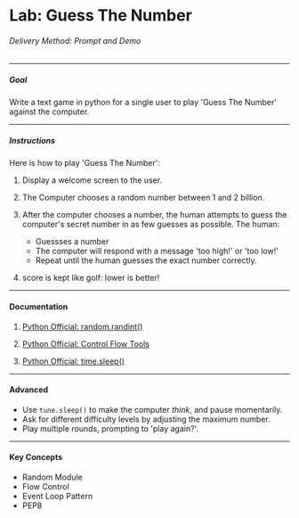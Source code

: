 # Lab: Guess The Number

###### Delivery Method: Prompt and Demo

--------------

##### Goal

Write a text game in python for a single user to play 'Guess The Number' against
the computer.

--------------------

##### Instructions

Here is how to play 'Guess The Number':

1. Display a welcome screen to the user.
1. The Computer chooses a random number between 1 and 2 billion.
1. After the computer chooses a number, the human attempts to guess the computer's secret number in as few guesses as possible. The human:

    - Guessses a number
    - The computer will respond with a message 'too high!' or 'too low!'
    - Repeat until the human guesses the exact number correctly.


1. score is kept like golf: lower is better!


-------------------

#### Documentation

1. [Python Official: random.randint()](
https://docs.python.org/3/library/random.html)

1. [Python Official: Control Flow Tools](
https://docs.python.org/3/tutorial/controlflow.html)

1. [Python Official: time.sleep()](
https://docs.python.org/3/library/time.html#time.sleep)


-----------------------
#### Advanced

- Use `tune.sleep()` to make the computer _think_, and pause momentarily.
- Ask for different difficulty levels by adjusting the maximum number.
- Play multiple rounds, prompting to 'play again?'.


----------------------

#### Key Concepts

- Random Module
- Flow Control
- Event Loop Pattern
- PEP8
